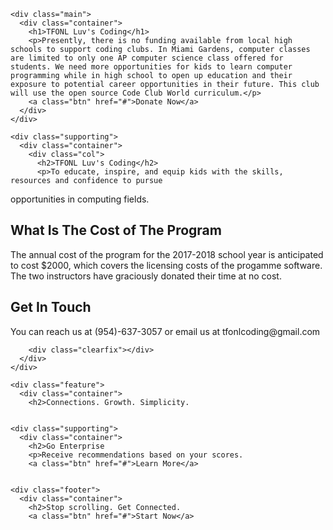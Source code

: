 <html>
  <head>
    <link href='https://fonts.googleapis.com/css?family=Oswald:400,700' rel='stylesheet' type='text/css'>
    <link href="/style.css" type="text/css" rel="stylesheet" />
  </head>
  <body>

    <div class="main">
      <div class="container">
        <h1>TFONL Luv's Coding</h1>
        <p>Presently, there is no funding available from local high schools to support coding clubs. In Miami Gardens, computer classes are limited to only one AP computer science class offered for students. We need more opportunities for kids to learn computer programming while in high school to open up education and their exposure to potential career opportunities in their future. This club will use the open source Code Club World curriculum.</p>
        <a class="btn" href="#">Donate Now</a>
      </div>
    </div>

    <div class="supporting">
      <div class="container">
        <div class="col">
          <h2>TFONL Luv's Coding</h2>
          <p>To educate, inspire, and equip kids with the skills, resources and confidence to pursue
opportunities in computing fields.</p>
        </div>
        <div class="col">
          <h2>What Is The Cost of The Program</h2>
          <p>The annual cost of the program for the 2017-2018 school year is anticipated to cost $2000, which covers the licensing costs of the progamme software. The two instructors have graciously donated their time at no cost. 


</p>
        </div>
        <div class="col">
          <h2>Get In Touch</h2>
          <p>You can reach us at (954)-637-3057 or email us at tfonlcoding@gmail.com
        
        <div class="clearfix"></div>
      </div>
    </div>

    <div class="feature">
      <div class="container">
        <h2>Connections. Growth. Simplicity.
      

    <div class="supporting">
      <div class="container">
        <h2>Go Enterprise
        <p>Receive recommendations based on your scores.
        <a class="btn" href="#">Learn More</a>
      

    <div class="footer">
      <div class="container">
        <h2>Stop scrolling. Get Connected.
        <a class="btn" href="#">Start Now</a>


      
